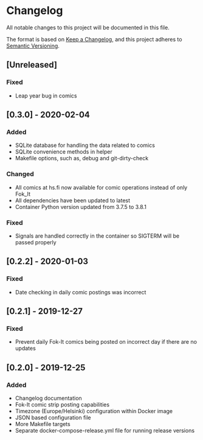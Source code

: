 # Changelog
All notable changes to this project will be documented in this file.

The format is based on [Keep a Changelog](https://keepachangelog.com/en/1.0.0/),
and this project adheres to [Semantic Versioning](https://semver.org/spec/v2.0.0.html).

## [Unreleased]
### Fixed
- Leap year bug in comics

## [0.3.0] - 2020-02-04
### Added
- SQLite database for handling the data related to comics
- SQLite convenience methods in helper
- Makefile options, such as, debug and git-dirty-check

### Changed
- All comics at hs.fi now available for comic operations instead of only Fok_It
- All dependencies have been updated to latest
- Container Python version updated from 3.7.5 to 3.8.1

### Fixed
- Signals are handled correctly in the container so SIGTERM will be passed properly

## [0.2.2] - 2020-01-03
### Fixed
- Date checking in daily comic postings was incorrect

## [0.2.1] - 2019-12-27
### Fixed
- Prevent daily Fok-It comics being posted on incorrect day if there are no updates

## [0.2.0] - 2019-12-25
### Added
- Changelog documentation
- Fok-It comic strip posting capabilities
- Timezone (Europe/Helsinki) configuration within Docker image
- JSON based configuration file
- More Makefile targets
- Separate docker-compose-release.yml file for running release versions
